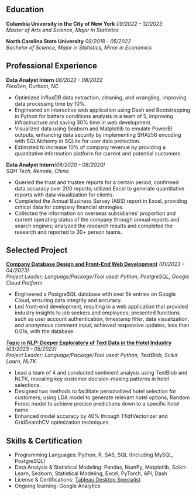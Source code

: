 ## Education
**Columbia University in the City of New York** _09/2022 – 12/2023_   
*Master of Arts and Science, Major in Statistics*

**North Carolina State University** _08/2018 - 05/2022_  
*Bachelor of Science, Major in Statistics, Minor in Economics* 

## Professional Experience
**Data Analyst Intern** _06/2022 - 08/2022_  
*_FlexGen, Durham, NC_*

- Optimized InfluxDB data extraction, cleaning, and wrangling, improving data processing time by 10%.
- Engineered an interactive web application using Dash and Bootstrapping in Python for battery conditions analysis in a team of 5, improving infrastructure and saving 30% time in web development.
- Visualized data using Seaborn and Matplotlib to emulate PowerBI outputs, enhancing data security by implementing SHA256 encoding with SQLAlchemy in SQLite for user data protection.
- Estimated to increase 10% of company revenue by providing a quantitative information platform for current and potential customers.


**Data Analyst Intern**_(06/2020 - 08/2020)_  
*_SQH Tech, Remote, China_*

- Queried the trust and trustee reports for a certain period, confirmed data accuracy over 200 reports; utilized Excel to generate quantitative reports with data visualization for clients.
- Completed the Annual Business Survey (ABS) report in Excel, providing critical data for company financial strategies.
- Collected the information on overseas subsidiaries’ proportion and current operating status of the company through annual reports and search engines; analyzed the research results and completed the research and reported to 30+ person teams.

## Selected Project
**[Company Database Design and Front-End Web Development](https://github.com/wowNorth0516/w4111-proj1)**
_(01/2023 – 04/2023)_   
*_Project Leader; Language/Package/Tool used: Python, PostgreSQL, Google Cloud Platform_*
-	Engineered a PostgreSQL database with over 5k entries on Google Cloud, ensuring data integrity and accuracy.
-	Led front-end development, resulting in a web application that provided industry insights to job seekers and employees; presented functions such as user account authentication, timestamp filter, data visualization, and anonymous comment input; achieved responsive updates, less than 0.01s, with the database.

**[Topic in NLP: Deeper Exploratory of Text Data in the Hotel Industry](https://docs.google.com/presentation/d/1biqIb0QbGwsKtpsmcakE0LAmIj5108ToGKEETWxrVUk/edit?usp=sharing)** _(03/2023 - 05/2023)_   
*_Project Leader; Language/Package/Tool used: Python, TextBlob, Scikit Learn, NLTK_* 
-	Lead a team of 4 and conducted sentiment analysis using TextBlob and NLTK, revealing key customer decision-making patterns in hotel selections.
-	Designed two methods to facilitate personalized hotel selection for customers; using LDA model to generate relevant hotel options; Random Forest model to achieve precise predictions down to a specific hotel name. 
-	Enhanced model accuracy by 40% through TfidfVectorizer and GridSearchCV optimization techniques. 

## Skills & Certification
-	Programming Languages: Python, R, SAS, SQL (Including MySQL, PostgreSQL)
-	Data Analysis & Statistical Modeling: Pandas, NumPy, Matplotlib, Scikit-Learn, Seaborn, Statistical Modeling, Excel, PyTorch, API, Dash
-	License & Certifications: [Tableau Desktop Specialist](https://www.credly.com/badges/47772b8d-3ada-495c-a340-bc24dfe51685/public_url)
-	Ongoing learning: Google Analytics




